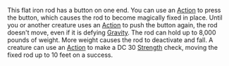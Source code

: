 This flat iron rod has a button on one end. You can use an [Action](https://roll20.net/compendium/dnd5e/Dybbuk#h-Action) to press the button, which causes the rod to become magically fixed in place. Until you or another creature uses an [Action](https://roll20.net/compendium/dnd5e/Dybbuk#h-Action) to push the button again, the rod doesn't move, even if it is defying [Gravity](https://roll20.net/compendium/dnd5e/Ashandri%20and%20the%20Braythian%20Void#h-Gravity). The rod can hold up to 8,000 pounds of weight. More weight causes the rod to deactivate and fall. A creature can use an [Action](https://roll20.net/compendium/dnd5e/Dybbuk#h-Action) to make a DC 30 [Strength](https://roll20.net/compendium/dnd5e/Ability%20Scores#h-Strength) check, moving the fixed rod up to 10 feet on a success.